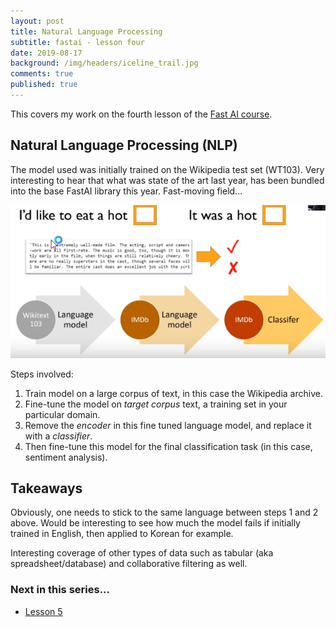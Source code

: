 ```yaml
---
layout: post
title: Natural Language Processing
subtitle: fastai - lesson four
date: 2019-08-17
background: /img/headers/iceline_trail.jpg
comments: true
published: true
---
```


This covers my work on the fourth lesson of the [Fast AI course](https://course.fast.ai/).  

## Natural Language Processing (NLP)

The model used was initially trained on the Wikipedia test set (WT103).  Very interesting to hear that what was state of the art last year, has been bundled into the base FastAI library this year.  Fast-moving field...

<img src="/img/posts/fastai_lesson4_nlp_approach.png" class="img-fluid" />

Steps involved:
1. Train model on a large corpus of text, in this case the Wikipedia archive.
1. Fine-tune the model on *target corpus* text, a training set in your particular domain.
1. Remove the *encoder* in this fine tuned language model, and replace it with a *classifier*. 
1. Then fine-tune this model for the final classification task (in this case, sentiment analysis).

## Takeaways

Obviously, one needs to stick to the same language between steps 1 and 2 above.  Would be interesting to see how much the model fails if initially trained in English, then applied to Korean for example.

Interesting coverage of other types of data such as tabular (aka spreadsheet/database) and collaborative filtering as well.

### Next in this series...
* [Lesson 5](/2019/09/12/fastai_lesson5/)
